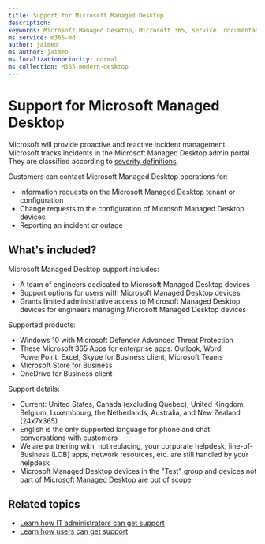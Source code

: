 ```yaml
---
title: Support for Microsoft Managed Desktop
description:  
keywords: Microsoft Managed Desktop, Microsoft 365, service, documentation
ms.service: m365-md
author: jaimeo
ms.author: jaimeo
ms.localizationpriority: normal
ms.collection: M365-modern-desktop
---
```


# Support for Microsoft Managed Desktop

Microsoft will provide proactive and reactive incident management. Microsoft tracks incidents in the Microsoft Managed Desktop admin portal. They are classified according to [severity definitions](../working-with-managed-desktop/admin-support.md#sev).

Customers can contact Microsoft Managed Desktop operations for:
- Information requests on the Microsoft Managed Desktop tenant or configuration
- Change requests to the configuration of Microsoft Managed Desktop devices
- Reporting an incident or outage

## What's included?

Microsoft Managed Desktop support includes:

- A team of engineers dedicated to Microsoft Managed Desktop devices
- Support options for users with Microsoft Managed Desktop devices
- Grants limited administrative access to Microsoft Managed Desktop devices for engineers managing Microsoft Managed Desktop devices 

Supported products:

- Windows 10 with Microsoft Defender Advanced Threat Protection 
- These Microsoft 365 Apps for enterprise apps: Outlook, Word, PowerPoint, Excel, Skype for Business client, Microsoft Teams 
- Microsoft Store for Business 
- OneDrive for Business client 

Support details:

- Current: United States, Canada (excluding Quebec), United Kingdom, Belgium, Luxembourg, the Netherlands, Australia, and New Zealand (24x7x365) 
- English is the only supported language for phone and chat conversations with customers 
- We are partnering with, not replacing, your corporate helpdesk; line-of-Business (LOB) apps, network resources, etc. are still handled by your helpdesk 
- Microsoft Managed Desktop devices in the "Test" group and devices not part of Microsoft Managed Desktop are out of scope 


## Related topics

- [Learn how IT administrators can get support](../working-with-managed-desktop/admin-support.md)
- [Learn how users can get support](../working-with-managed-desktop/end-user-support.md)
